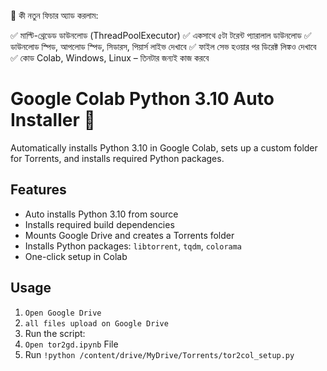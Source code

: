 🔹 কী নতুন ফিচার অ্যাড করলাম:

✅ মাল্টি-থ্রেডেড ডাউনলোড (ThreadPoolExecutor)
✅ একসাথে ৫টা টরেন্ট প্যারালাল ডাউনলোড
✅ ডাউনলোড স্পিড, আপলোড স্পিড, সিডারস, পিয়ার্স লাইভ দেখাবে
✅ ফাইল সেভ হওয়ার পর ডিরেক্ট লিঙ্কও দেখাবে
✅ কোড Colab, Windows, Linux – তিনটার জন্যই কাজ করবে

# Google Colab Python 3.10 Auto Installer 🚀

Automatically installs Python 3.10 in Google Colab, sets up a custom folder for Torrents, and installs required Python packages.

## Features
- Auto installs Python 3.10 from source
- Installs required build dependencies
- Mounts Google Drive and creates a Torrents folder
- Installs Python packages: `libtorrent`, `tqdm`, `colorama`
- One-click setup in Colab

## Usage

1. `Open Google Drive`
2. `all files upload on Google Drive`
3. Run the script:
4. `Open tor2gd.ipynb` File
5. Run `!python /content/drive/MyDrive/Torrents/tor2col_setup.py`

